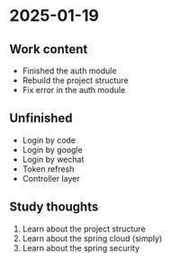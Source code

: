 # 2025-01-19

## Work content
- Finished the auth module
- Rebuild the project structure
- Fix error in the auth module

## Unfinished 
- Login by code
- Login by google
- Login by wechat
- Token refresh
- Controller layer

## Study thoughts
1. Learn about the project structure
2. Learn about the spring cloud (simply)
3. Learn about the spring security

